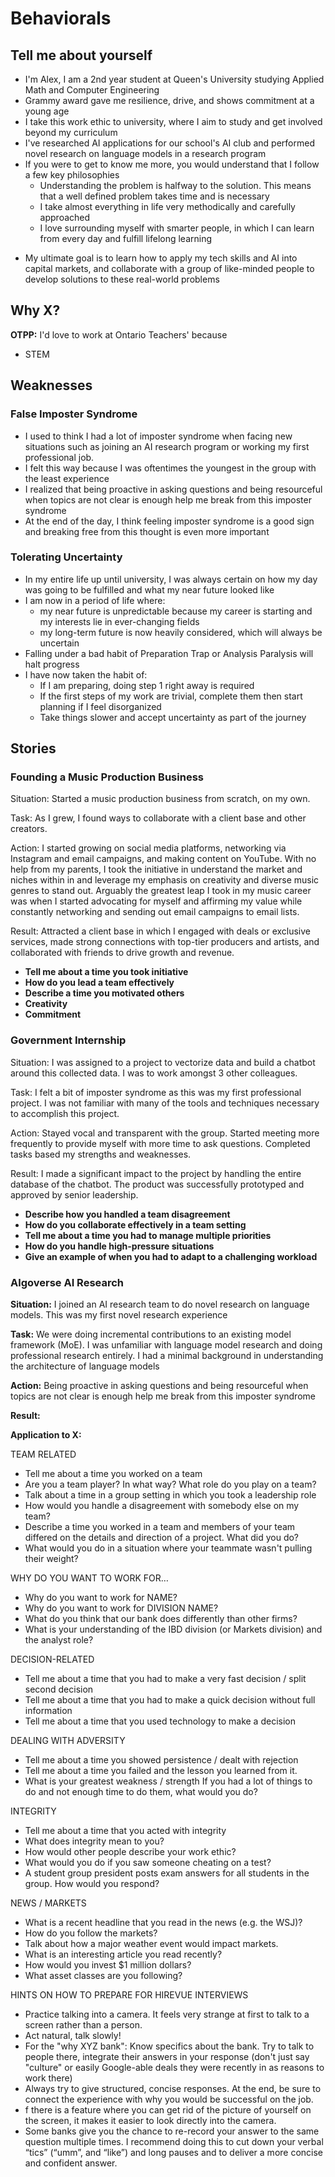 # Behaviorals

## Tell me about yourself

- I'm Alex, I am a 2nd year student at Queen's University studying Applied Math and Computer Engineering
- Grammy award gave me resilience, drive, and shows commitment at a young age
- I take this work ethic to university, where I aim to study and get involved beyond my curriculum
- I've researched AI applications for our school's AI club and performed novel research on language models in a research program
- If you were to get to know me more, you would understand that I follow a few key philosophies
	- Understanding the problem is halfway to the solution. This means that a well defined problem takes time and is necessary
	- I take almost everything in life very methodically and carefully approached
	- I love surrounding myself with smarter people, in which I can learn from every day and fulfill lifelong learning

*  My ultimate goal is to learn how to apply my tech skills and AI into capital markets, and collaborate with a group of like-minded people to develop solutions to these real-world problems

## Why X?

**OTPP:** I'd love to work at Ontario Teachers' because
* STEM

## Weaknesses

### False Imposter Syndrome

- I used to think I had a lot of imposter syndrome when facing new situations such as joining an AI research program or working my first professional job.
- I felt this way because I was oftentimes the youngest in the group with the least experience
- I realized that being proactive in asking questions and being resourceful when topics are not clear is enough help me break from this imposter syndrome
- At the end of the day, I think feeling imposter syndrome is a good sign and breaking free from this thought is even more important

### Tolerating Uncertainty

* In my entire life up until university, I was always certain on how my day was going to be fulfilled and what my near future looked like
* I am now in a period of life where:
	* my near future is unpredictable because my career is starting and my interests lie in ever-changing fields
	* my long-term future is now heavily considered, which will always be uncertain
* Falling under a bad habit of Preparation Trap or Analysis Paralysis will halt progress
* I have now taken the habit of:
	* If I am preparing, doing step 1 right away is required
	* If the first steps of my work are trivial, complete them then start planning if I feel disorganized
	* Take things slower and accept uncertainty as part of the journey


## Stories

### Founding a Music Production Business

Situation: Started a music production business from scratch, on my own.

Task: As I grew, I found ways to collaborate with a client base and other creators.

Action: I started growing on social media platforms, networking via Instagram and email campaigns, and making content on YouTube. With no help from my parents, I took the initiative in understand the market and niches within in and leverage my emphasis on creativity and diverse music genres to stand out. Arguably the greatest leap I took in my music career was when I started advocating for myself and affirming my value while constantly networking and sending out email campaigns to email lists.

Result: Attracted a client base in which I engaged with deals or exclusive services, made strong connections with top-tier producers and artists, and collaborated with friends to drive growth and revenue.

- **Tell me about a time you took initiative**
- **How do you lead a team effectively**
- **Describe a time you motivated others**
- **Creativity**
- **Commitment**

### Government Internship

Situation: I was assigned to a project to vectorize data and build a chatbot around this collected data. I was to work amongst 3 other colleagues.

Task: I felt a bit of imposter syndrome as this was my first professional project. I was not familiar with many of the tools and techniques necessary to accomplish this project.

Action: Stayed vocal and transparent with the group. Started meeting more frequently to provide myself with more time to ask questions. Completed tasks based my strengths and weaknesses.

Result: I made a significant impact to the project by handling the entire database of the chatbot. The product was successfully prototyped and approved by senior leadership.

* **Describe how you handled a team disagreement**
* **How do you collaborate effectively in a team setting**
* **Tell me about a time you had to manage multiple priorities**
* **How do you handle high-pressure situations**
* **Give an example of when you had to adapt to a challenging workload**

### Algoverse AI Research

**Situation:** I joined an AI research team to do novel research on language models. This was my first novel research experience

**Task:** We were doing incremental contributions to an existing model framework (MoE). I was unfamiliar with language model research and doing professional research entirely. I had a minimal background in understanding the architecture of language models

**Action:** Being proactive in asking questions and being resourceful when topics are not clear is enough help me break from this imposter syndrome

**Result:**

**Application to X:**

TEAM RELATED 
- Tell me about a time you worked on a team
- Are you a team player? In what way? What role do you play on a team?
- Talk about a time in a group setting in which you took a leadership role
- How would you handle a disagreement with somebody else on my team?
- Describe a time you worked in a team and members of your team differed on the details and direction of a project. What did you do?
- What would you do in a situation where your teammate wasn't pulling their weight?

WHY DO YOU WANT TO WORK FOR…
* Why do you want to work for NAME? 
* Why do you want to work for DIVISION NAME? 
* What do you think that our bank does differently than other firms? 
* What is your understanding of the IBD division (or Markets division) and the analyst role?

DECISION-RELATED 
* Tell me about a time that you had to make a very fast decision / split second decision 
* Tell me about a time that you had to make a quick decision without full information 
* Tell me about a time that you used technology to make a decision

DEALING WITH ADVERSITY 
* Tell me about a time you showed persistence / dealt with rejection 
* Tell me about a time you failed and the lesson you learned from it. 
* What is your greatest weakness / strength If you had a lot of things to do and not enough time to do them, what would you do?

INTEGRITY 
* Tell me about a time that you acted with integrity 
* What does integrity mean to you? 
* How would other people describe your work ethic? 
* What would you do if you saw someone cheating on a test? 
* A student group president posts exam answers for all students in the group. How would you respond?

NEWS / MARKETS 
* What is a recent headline that you read in the news (e.g. the WSJ)? 
* How do you follow the markets? 
* Talk about how a major weather event would impact markets. 
* What is an interesting article you read recently? 
* How would you invest $1 million dollars? 
* What asset classes are you following?

HINTS ON HOW TO PREPARE FOR HIREVUE INTERVIEWS 
- Practice talking into a camera. It feels very strange at first to talk to a screen rather than a person. 
- Act natural, talk slowly! 
- For the "why XYZ bank": Know specifics about the bank. Try to talk to people there, integrate their answers in your response (don't just say "culture" or easily Google-able deals they were recently in as reasons to work there)
- Always try to give structured, concise responses. At the end, be sure to connect the experience with why you would be successful on the job. 
- f there is a feature where you can get rid of the picture of yourself on the screen, it makes it easier to look directly into the camera. 
- Some banks give you the chance to re-record your answer to the same question multiple times. I recommend doing this to cut down your verbal “tics” (“umm”, and “like”) and long pauses and to deliver a more concise and confident answer.